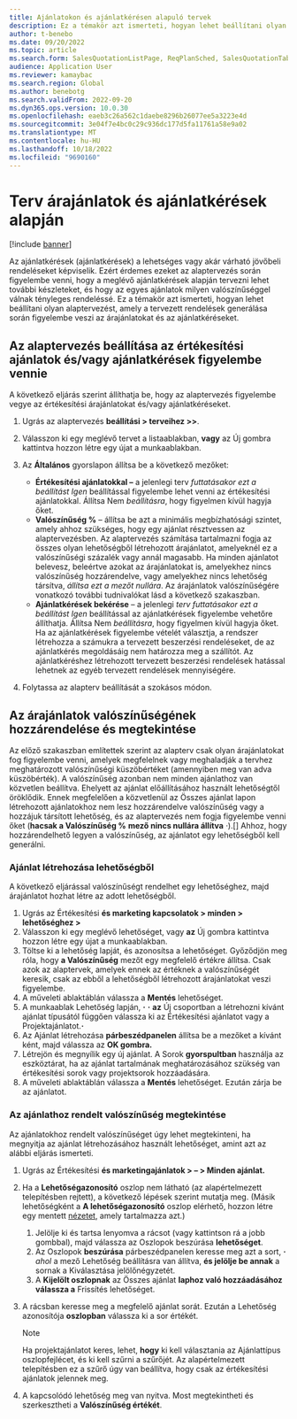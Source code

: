 ```yaml
---
title: Ajánlatokon és ajánlatkérésen alapuló tervek
description: Ez a témakör azt ismerteti, hogyan lehet beállítani olyan alaptervezést, amely a tervezett rendelések generálása során figyelembe veszi az árajánlatokat és az ajánlatkéréseket.
author: t-benebo
ms.date: 09/20/2022
ms.topic: article
ms.search.form: SalesQuotationListPage, ReqPlanSched, SalesQuotationTable, smmOpportunityTable
audience: Application User
ms.reviewer: kamaybac
ms.search.region: Global
ms.author: benebotg
ms.search.validFrom: 2022-09-20
ms.dyn365.ops.version: 10.0.30
ms.openlocfilehash: eaeb3c26a562c1daebe8296b26077ee5a3223e4d
ms.sourcegitcommit: 3e04f7e4bc0c29c936dc177d5fa11761a58e9a02
ms.translationtype: MT
ms.contentlocale: hu-HU
ms.lasthandoff: 10/18/2022
ms.locfileid: "9690160"
---
```

# <a name="plan-based-on-quotations-and-rfqs"></a>Terv árajánlatok és ajánlatkérések alapján

[!include [banner](../../includes/banner.md)]

Az ajánlatkérések (ajánlatkérések) a lehetséges vagy akár várható jövőbeli rendeléseket képviselik. Ezért érdemes ezeket az alaptervezés során figyelembe venni, hogy a meglévő ajánlatkérések alapján tervezni lehet további készleteket, és hogy az egyes ajánlatok milyen valószínűséggel válnak tényleges rendeléssé. Ez a témakör azt ismerteti, hogyan lehet beállítani olyan alaptervezést, amely a tervezett rendelések generálása során figyelembe veszi az árajánlatokat és az ajánlatkéréseket.

## <a name="set-up-master-planning-to-consider-sales-quotations-andor-rfqs"></a>Az alaptervezés beállítása az értékesítési ajánlatok és/vagy ajánlatkérések figyelembe vennie

A következő eljárás szerint állíthatja be, hogy az alaptervezés figyelembe vegye az értékesítési árajánlatokat és/vagy ajánlatkéréseket.

1. Ugrás az alaptervezés **beállítási \> terveihez \>\>**.
1. Válasszon ki egy meglévő tervet a listaablakban, **vagy** az Új gombra kattintva hozzon létre egy újat a munkaablakban.
1. Az **Általános** gyorslapon állítsa be a következő mezőket:

    - **Értékesítési ajánlatokkal –** a jelenlegi terv *futtatásakor ezt a beállítást Igen* beállítással figyelembe lehet venni az értékesítési ajánlatokkal. Állítsa Nem *beállításra*, hogy figyelmen kívül hagyja őket.
    - **Valószínűség %** – állítsa be azt a minimális megbízhatósági szintet, amely ahhoz szükséges, hogy egy ajánlat résztvessen az alaptervezésben. Az alaptervezés számítása tartalmazni fogja az összes olyan lehetőségből létrehozott árajánlatot, amelyeknél ez a valószínűségi százalék vagy annál magasabb. Ha minden ajánlatot belevesz, beleértve azokat az árajánlatokat is, amelyekhez nincs valószínűség hozzárendelve, vagy amelyekhez nincs lehetőség társítva, *állítsa ezt a mezőt nullára*. Az árajánlatok valószínűségére vonatkozó további tudnivalókat lásd a következő szakaszban.
    - **Ajánlatkérések bekérése** – a jelenlegi *terv futtatásakor ezt a beállítást Igen* beállítással az ajánlatkérések figyelembe vehetőre állíthatja. Állítsa Nem *beállításra*, hogy figyelmen kívül hagyja őket. Ha az ajánlatkérések figyelembe vételét választja, a rendszer létrehozza a számukra a tervezett beszerzési rendeléseket, de az ajánlatkérés megoldásáig nem határozza meg a szállítót. Az ajánlatkéréshez létrehozott tervezett beszerzési rendelések hatással lehetnek az egyéb tervezett rendelések mennyiségére.

1. Folytassa az alapterv beállítását a szokásos módon.

## <a name="assign-and-view-probabilities-for-quotations"></a>Az árajánlatok valószínűségének hozzárendelése és megtekintése

Az előző szakaszban említettek szerint az alapterv csak olyan árajánlatokat fog figyelembe venni, amelyek megfelelnek vagy meghaladják a tervhez meghatározott valószínűségi küszöbértéket (amennyiben meg van adva küszöbérték). A valószínűség azonban nem minden ajánlathoz van közvetlen beállítva. Ehelyett az ajánlat előállításához használt lehetőségtől öröklődik. Ennek megfelelően a közvetlenül az Összes ajánlat lapon létrehozott ajánlatokhoz nem lesz hozzárendelve valószínűség vagy a hozzájuk társított lehetőség, és az alaptervezés nem fogja figyelembe venni őket (**hacsak a Valószínűség %** **mező nincs nullára állítva** *·*).\[\] Ahhoz, hogy hozzárendelhető legyen a valószínűség, az ajánlatot egy lehetőségből kell generálni.

### <a name="create-a-quotation-from-an-opportunity"></a>Ajánlat létrehozása lehetőségből

A következő eljárással valószínűségt rendelhet egy lehetőséghez, majd árajánlatot hozhat létre az adott lehetőségből.

1. Ugrás az Értékesítési **és marketing kapcsolatok \> minden \> lehetőséghez \>**
1. Válasszon ki egy meglévő lehetőséget, vagy **az** Új gombra kattintva hozzon létre egy újat a munkaablakban.
1. Töltse ki a lehetőség lapját, és azonosítsa a lehetőséget. Győződjön meg róla, hogy **a Valószínűség** mezőt egy megfelelő értékre állítsa. Csak azok az alaptervek, amelyek ennek az értéknek a valószínűségét keresik, csak az ebből a lehetőségből létrehozott árajánlatokat veszi figyelembe.
1. A műveleti ablaktáblán válassza a **Mentés** lehetőséget.
1. A munkaablak Lehetőség lapján, **·** **·** **az** Új csoportban a létrehozni kívánt ajánlat típusától függően válassza ki az Értékesítési ajánlatot vagy a Projektajánlatot.**·**
1. Az Ajánlat létrehozása **párbeszédpanelen** állítsa be a mezőket a kívánt ként, majd válassza az **OK gombra.**
1. Létrejön és megnyílik egy új ajánlat. A Sorok **gyorspultban** használja az eszköztárat, ha az ajánlat tartalmának meghatározásához szükség van értékesítési sorok vagy projektsorok hozzáadására.
1. A műveleti ablaktáblán válassza a **Mentés** lehetőséget. Ezután zárja be az ajánlatot.

### <a name="view-the-probability-that-is-assigned-to-a-quotation"></a>Az ajánlathoz rendelt valószínűség megtekintése

Az ajánlatokhoz rendelt valószínűséget úgy lehet megtekinteni, ha megnyitja az ajánlat létrehozásához használt lehetőséget, amint azt az alábbi eljárás ismerteti.

1. Ugrás az Értékesítési **és marketingajánlatok \> – \> Minden ajánlat.**
1. Ha a **Lehetőségazonosító** oszlop nem látható (az alapértelmezett telepítésben rejtett), a következő lépések szerint mutatja meg. (Másik lehetőségként a **A lehetőségazonosító** oszlop elérhető, hozzon létre egy mentett [nézetet](../../../fin-ops-core/fin-ops/get-started/saved-views.md?toc=/dynamics365/supply-chain/toc.json), amely tartalmazza azt.)

    1. Jelölje ki és tartsa lenyomva a rácsot (vagy kattintson rá a jobb gombbal), majd válassza az Oszlopok beszúrása **lehetőséget**.
    1. Az Oszlopok **beszúrása** párbeszédpanelen keresse meg azt a sort, **·** *ahol* a mező Lehetőség beállításra van állítva, **és jelölje be annak** a sornak a Kiválasztása jelölőnégyzetét.
    1. A **Kijelölt oszlopnak** az Összes ajánlat **laphoz való hozzáadásához válassza a** Frissítés lehetőséget.

1. A rácsban keresse meg a megfelelő ajánlat sorát. Ezután a Lehetőség azonosítója **oszlopban** válassza ki a sor értékét.

    > [!NOTE]
    > Ha projektajánlatot keres, lehet, **hogy** ki kell választania az Ajánlattípus oszlopfejlécet, és ki kell szűrni a szűrőjét. Az alapértelmezett telepítésben ez a szűrő úgy van beállítva, hogy csak az értékesítési ajánlatok jelennek meg.

1. A kapcsolódó lehetőség meg van nyitva. Most megtekintheti és szerkesztheti a **Valószínűség értékét**.
